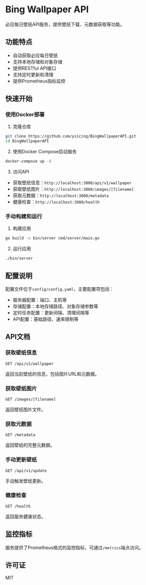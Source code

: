 # Bing Wallpaper API

必应每日壁纸API服务，提供壁纸下载、元数据获取等功能。

## 功能特点

- 自动获取必应每日壁纸
- 支持本地存储和对象存储
- 提供RESTful API接口
- 支持定时更新和清理
- 提供Prometheus指标监控

## 快速开始

### 使用Docker部署

1. 克隆仓库

```bash
git clone https://github.com/ysicing/BingWallpaperAPI.git
cd BingWallpaperAPI
```

2. 使用Docker Compose启动服务

```bash
docker-compose up -d
```

3. 访问API

- 获取壁纸信息：`http://localhost:3000/api/v1/wallpaper`
- 获取壁纸图片：`http://localhost:3000/images/[filename]`
- 获取元数据：`http://localhost:3000/metadata`
- 健康检查：`http://localhost:3000/health`

### 手动构建和运行

1. 构建应用

```bash
go build -o bin/server cmd/server/main.go
```

2. 运行应用

```bash
./bin/server
```

## 配置说明

配置文件位于`config/config.yaml`，主要配置项包括：

- 服务器配置：端口、主机等
- 存储配置：本地存储路径、对象存储参数等
- 定时任务配置：更新间隔、清理间隔等
- API配置：基础路径、速率限制等

## API文档

### 获取壁纸信息

```
GET /api/v1/wallpaper
```

返回当前壁纸的信息，包括图片URL和元数据。

### 获取壁纸图片

```
GET /images/[filename]
```

返回壁纸图片文件。

### 获取元数据

```
GET /metadata
```

返回壁纸的完整元数据。

### 手动更新壁纸

```
GET /api/v1/update
```

手动触发壁纸更新。

### 健康检查

```
GET /health
```

返回服务健康状态。

## 监控指标

服务提供了Prometheus格式的监控指标，可通过`/metrics`端点访问。

## 许可证

MIT 
